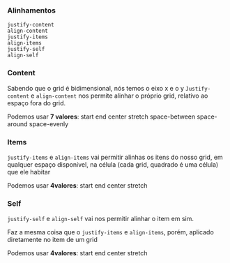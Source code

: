 ### Alinhamentos
    justify-content
    align-content
    justify-items
    align-items
    justify-self
    align-self

### Content

Sabendo que o grid é bidimensional, nós temos o eixo x e o y
`Justify-content` e `align-content` nos permite alinhar o próprio grid, relativo ao espaço fora do grid.

Podemos usar **7 valores**:
start
end
center
stretch <!-- preenche todo o campo permitido -->
space-between
space-around
space-evenly <!-- se divide com espaços iguais -->

### Items

`justify-items` e `align-items` vai permitir alinhas os itens do nosso grid, em qualquer espaço disponível, na célula (cada grid, quadrado é uma célula) que ele habitar

Podemos usar **4valores**:
start
end
center
stretch

### Self

`justify-self` e `align-self` vai nos permitir alinhar o item em sim.

Faz a mesma coisa que o `justify-items` e `align-items`, porém, aplicado diretamente no item de um grid

Podemos usar **4valores**:
start
end
center
stretch